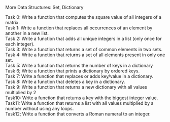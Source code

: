 More Data Structures: Set, Dictionary

Task 0: Write a function that computes the square value of all integers of a matrix. <br>
Task 1: Write a function that replaces all occurrences of an element by another in a new list.<br>
Task 2: Write a function that adds all unique integers in a list (only once for each integer).<br>
Task 3: Write a function that returns a set of common elements in two sets.<br>
Task 4: Write a function that returns a set of all elements present in only one set.<br>
Task 5: Write a function that returns the number of keys in a dictionary<br>
Task 6; Write a function that prints a dictionary by ordered keys.<br>
Task 7: Write a function that replaces or adds key/value in a dictionary.<br>
Task 8: Write a function that deletes a key in a dictionary.<br>
Task 9: Write a function that returns a new dictionary with all values multiplied by 2<br>
Task10: Write a function that returns a key with the biggest integer value.<br>
Task11: Write a function that returns a list with all values multiplied by a number without using any loops.<br>
Task12; Write a function that converts a Roman numeral to an integer.<br>